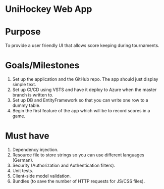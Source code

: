 # UniHockey Web App

# Purpose
To provide a user friendly UI that allows score keeping during tournaments.

# Goals/Milestones
1.	Set up the application and the GitHub repo. The app should just display simple text.
2.	Set up CI/CD using VSTS and have it deploy to Azure when the master branch is written to.
3.	Set up DB and EntityFramework so that you can write one row to a dummy table.
4.	Begin the first feature of the app which will be to record scores in a game.

# Must have
1.	Dependency injection.
2.	Resource file to store strings so you can use different languages (German).
3.	Security (Authorization and Authentication filters).
4.	Unit tests.
5.	Client-side model validation.
6.	Bundles (to save the number of HTTP requests for JS/CSS files).
